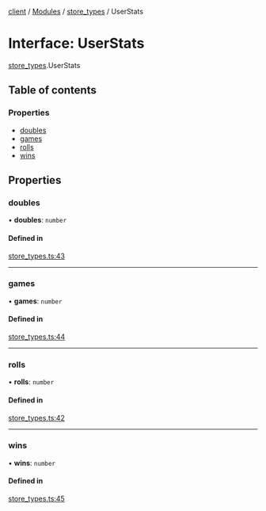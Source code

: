 [client](/) / [Modules](/gen/modules.md) / [store\_types](/gen/modules/store_types.md) / UserStats

# Interface: UserStats

[store_types](/gen/modules/store_types.md).UserStats

## Table of contents

### Properties

- [doubles](/gen/interfaces/store_types.UserStats.md#doubles)
- [games](/gen/interfaces/store_types.UserStats.md#games)
- [rolls](/gen/interfaces/store_types.UserStats.md#rolls)
- [wins](/gen/interfaces/store_types.UserStats.md#wins)

## Properties

### doubles

• **doubles**: `number`

#### Defined in

[store_types.ts:43](https://github.com/cgsdev0/rollycubes/blob/1c25446/client/src/types/store_types.ts#L43)

___

### games

• **games**: `number`

#### Defined in

[store_types.ts:44](https://github.com/cgsdev0/rollycubes/blob/1c25446/client/src/types/store_types.ts#L44)

___

### rolls

• **rolls**: `number`

#### Defined in

[store_types.ts:42](https://github.com/cgsdev0/rollycubes/blob/1c25446/client/src/types/store_types.ts#L42)

___

### wins

• **wins**: `number`

#### Defined in

[store_types.ts:45](https://github.com/cgsdev0/rollycubes/blob/1c25446/client/src/types/store_types.ts#L45)

